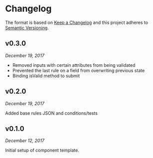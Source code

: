 # Changelog

The format is based on [Keep a Changelog](http://keepachangelog.com/en/1.0.0/)
and this project adheres to [Semantic Versioning](http://semver.org/spec/v2.0.0.html).

v0.3.0
------------------------------
*December 19, 2017*

- Removed inputs with certain attributes from being validated
- Prevented the last rule on a field from overwriting previous state
- Binding isValid method to submit

v0.2.0
------------------------------
*December 19, 2017*

Added base rules JSON and conditions/tests

v0.1.0
------------------------------
*December 12, 2017*

Initial setup of component template.
